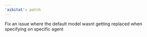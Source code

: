 ```yaml
---
'aibitat': patch
---
```


Fix an issue where the default model wasnt getting replaced when specifying on
specific agent
